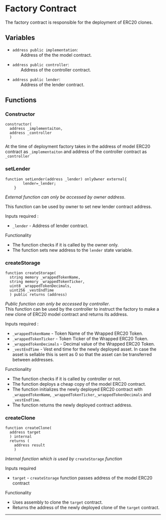 Factory Contract 
======================
The factory contract is responsible for the deployment of ERC20 clones.

Variables
-------------
* `address public implementation`:<br />
  &ensp;&nbsp;&nbsp;&nbsp;&nbsp; Address of the the model contract.

* `address public controller`:<br />
  &ensp;&nbsp;&nbsp;&nbsp;&nbsp; Address of the controller contract.

* `address public lender`:<br />
  &ensp;&nbsp;&nbsp;&nbsp;&nbsp; Address of the lender contract.

Functions 
-----------------

### Constructor

```solidity
constructor(
  address _implementaiton,
  address _controller
  )
```
At the time of deployment factory takes in the address of model ERC20 contract as `_implementaiton` and address of the controller contract as `_controller`

### setLender

```solidity
function setLender(address _lender) onlyOwner external{
        lender=_lender;
    }
```
*External function can only be accessed by owner address*.   

This function can be used by owner to set new lender contract address.

   
Inputs required :
* `_lender` - Address of lender contract.

Functionality  
* The function checks if it is called by the owner only.
* The function sets new address to the `lender` state variable.

### createStorage

```solidity
function createStorage(
  string memory _wrappedTokenName, 
  string memory _wrappedTokenTicker, 
  uint8 _wrappedTokenDecimals,
  uint256 _vestEndTime
  ) public returns (address)
```

*Public function can only be accessed by controller*. <br/>
This function can be used by the controller to instruct the factory to make a new clone of ERC20 model contract and returns its address.

   
Inputs required :
* `_wrappedTokenName` - Token Name of the Wrapped ERC20 Token.
* `_wrappedTokenTicker` - Token Ticker of the Wrapped ERC20 Token.
* `_wrappedTokenDecimals` - Decimal value of the Wrapped ERC20 Token.
* `_vestEndTime` - Vest end time for the newly deployed asset. In case the asset is sellable this is sent as 0 so that the asset can be transferred between addresses.

Functionality  
* The function checks if it is called by controller or not.
* The function deploys a cheap copy of the model ERC20 contract.
* The function initializes the newly deployed ERC20 contract with `_wrappedTokenName`, `_wrappedTokenTicker`,`_wrappedTokenDecimals` and `_vestEndTime`.
* The function returns the newly deployed contract address.


### createClone

```solidity
function createClone(
  address target
  ) internal 
  returns (
    address result
    ) 
```

*Internal function which is used by* `createStorage` *function*  
   
Inputs required 
* `target` - `createStorage` function passes address of the model ERC20 contract

Functionality  
* Uses assembly to clone the `target` contract. 
* Returns the address of the newly deployed clone of the `target` contract.

-----------------